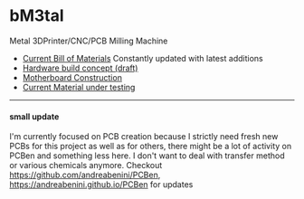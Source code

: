 # bM3tal
Metal 3DPrinter/CNC/PCB Milling Machine

- [Current Bill of Materials](./BOM.md) Constantly updated with latest additions
- [Hardware build concept (draft)](./hardware)
- [Motherboard Construction](./motherboard)
- [Current Material under testing](./testing.material.md)

---

#### small update
I'm currently focused on PCB creation because I strictly need fresh new PCBs for this project as well as for others, there might be a lot of activity on PCBen and something less here. I don't want to deal with transfer method or various chemicals anymore. Checkout https://github.com/andreabenini/PCBen, https://andreabenini.github.io/PCBen for updates
